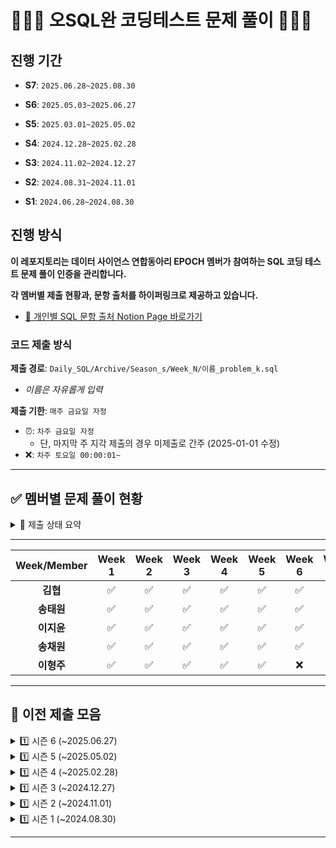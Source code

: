 # 👨🏻‍💻 오SQL완 코딩테스트 문제 풀이 🧑🏻‍💻
## 진행 기간
- **S7**: `2025.06.28~2025.08.30`

- **S6**: `2025.05.03~2025.06.27`

- **S5**: `2025.03.01~2025.05.02`

- **S4**: `2024.12.28~2025.02.28`

- **S3**: `2024.11.02~2024.12.27` 
  
- **S2**: `2024.08.31~2024.11.01` 
  
- **S1**: `2024.06.28~2024.08.30`


## 진행 방식
**이 레포지토리는 데이터 사이언스 연합동아리 EPOCH 멤버가 참여하는 SQL 코딩 테스트 문제 풀이 인증을 관리합니다.**

**각 멤버별 제출 현황과, 문항 출처를 하이퍼링크로 제공하고 있습니다.**

- [🔗 개인별 SQL 문항 출처 Notion Page 바로가기](https://www.notion.so/SQL-acf9c7bf40a741d3b3b72a1948211162?pvs=4#dcf6897b17414111a3feabc02f1cd563)


### 코드 제출 방식
**제출 경로**: `Daily_SQL/Archive/Season_s/Week_N/이름_problem_k.sql`
   - *이름은 자유롭게 입력*
  
**제출 기한**: `매주 금요일 자정`
   - ⏰: `차주 금요일 자정`
     - 단, 마지막 주 지각 제출의 경우 미제출로 간주 (2025-01-01 수정)
   - ❌: `차주 토요일 00:00:01~`
---

## ✅ 멤버별 문제 풀이 현황
<details>
  <summary> 🌈 제출 상태 요약</summary>
  <div markdown="1">
  
  ---

- **제출 완료**: ✅
- **지각 제출**: ⏰
- **미제출**: ❌
- [🐖 저금통 현황 확인하기](https://tartan-text-a3d.notion.site/SQL-acf9c7bf40a741d3b3b72a1948211162?pvs=4)
  
  </div>
  </details>

---

|Week/Member|Week 1|Week 2|Week 3|Week 4|Week 5|Week 6|Week 7|Week 8|Week 9|
|:---------:|:----:|:----:|:----:|:----:|:----:|:----:|:----:|:----:|:----:|
|**김협**|✅|✅|✅|✅|✅|✅||||
|**송태원**|✅|✅|✅|✅|✅|✅||||
|**이지윤**|✅|✅|✅|✅|✅|✅||||
|**송채원**|✅|✅|✅|✅|✅|✅||||
|**이형주**|✅|✅|✅|✅|✅|❌||||


---
## 🧩 이전 제출 모음
<details>
  <summary> 1️⃣ 시즌 6 (~2025.06.27)</summary>
  <div markdown="1">
  
| Week/Member | Week 1 | Week 2 | Week 3 | Week 4 | Week 5 | Week 6 | Week 7 | Week 8 |
| :---------: | :----: | :----: | :----: | :----: | :----: | :----: | :----: | :----: |
|   **김협**   |   ✅   |    ✅  |    ✅   |    ✅   |    ✅  |    ✅   |    ✅  |    ✅   |
|  **서정원**   |  ⏰    |   ✅   |   ✅    |   ✅    |   ✅   |   ✅    |   ✅   |   ✅    |
|  **송태원**   |  ✅    |   ✅   |   ⏰    |   ✅    |   ✅   |   ✅    |   ✅   |   ✅    |
|  **이지윤**   |  ✅    |   ✅   |   ✅    |   ✅    |   ✅   |   ✅    |   ✅   |   ✅    |
|  **송채원**   |  ✅    |   ✅   |   ✅    |   ✅    |   ✅   |   ✅    |   ✅   |   ✅    |
|  **이형주**   |  ✅    |   ✅   |   ✅    |   ✅    |   ✅   |   ✅    |   ✅   |   ⏰    |
|  **한우림**   |  ✅    |   ✅   |   ✅    |   ✅    |   ✅   |   ✅    |   ✅   |   ✅    |

  
  </div>
</details>

<details>
  <summary> 1️⃣ 시즌 5 (~2025.05.02)</summary>
  <div markdown="1">
  
| Week/Member | Week 1 | Week 2 | Week 3 | Week 4 | Week 5 | Week 6 | Week 7 | Week 8 | Week 9 |
|:-----------:|:------:|:------:|:------:|:------:|:------:|:------:|:------:|:------:|:------:|
| **김협**      |   ✅  |    ✅   |    ✅   |   ✅   |    ✅  |    ✅  |   ✅   |   ✅    |   ✅   |
| **나송주**     |   ✅  |   ✅    |   ✅    |  ✅    |   ✅   |   ✅   |  ✅    |  ✅     |  ✅    |
| **송태원**     |   ✅  |   ✅    |   ❌    |   ⏰   |   ✅   |   ✅   |  ✅    |  ✅     |  ✅    |
| **송채원**     |   ✅  |   ✅    |   ✅    |  ⏰    |   ✅   |   ✅   |  ✅    |  ✅     |  ⏰    |
| **이지윤**     |   ✅  |   ✅    |   ✅    |  ✅    |   ✅   |   ✅   |  ✅    |  ✅     |  ✅    |
| **이형주**     |   ✅  |   ✅    |   ✅    |  ✅    |   ✅   |   ✅   |  ✅    |  ✅     |  ✅    |
| **전상택**     |   ✅  |   ✅    |   ✅    |  ✅    |   ✅   |   ✅   |  ✅    |  ✅     |  ✅    |
| **정기헌**     |   ✅  |   ✅    |   ✅    |  ✅    |   ✅   |   ✅   |  ❌    |  ✅     |  ❌    |

  
  </div>
</details>

<details>
  <summary> 1️⃣ 시즌 4 (~2025.02.28)</summary>
  <div markdown="1">
  
| Week/Member | Week 1 | Week 2 | Week 3 | Week 4 | Week 5 | Week 6 | Week 7 | Week 8 | Week 9 |
|:-----------:|:------:|:------:|:------:|:------:|:------:|:------:|:------:|:------:|:------:|
| **강윤석**     |  ✅  |    ⏰   |   ✅   |   ✅  |   ✅   |   ✅   |   ✅   |   ✅   |   ✅  |
| **김협**       |  ✅  |    ✅   |   ✅   |   ✅  |   ✅   |   ✅   |   ✅   |   ✅   |   ✅  |
| **서정원**     |  ✅  |    ✅   |   ✅   |   ✅  |   ✅   |   ✅   |   ⏰   |   ✅   |   ✅  |
| **송태원**     |  ✅  |    ✅   |   ✅   |   ✅  |   ✅   |   ✅   |   ✅   |   ✅   |   ✅  |
| **신성현**     |  ✅  |    ✅   |   ✅   |   ⏰  |   ✅   |   ✅   |   ❌   |   ❌   |   ❌  |
| **안가현**     |  ✅  |    ✅   |   ✅   |   ✅  |   ✅   |   ✅   |   ⏰   |   ✅   |   ✅  |
| **이지윤**     |  ✅  |    ✅   |   ✅   |   ✅  |   ✅   |   ✅   |   ✅   |   ✅   |   ✅  |
| **전상택**     |  ✅  |    ✅   |   ✅   |   ⏰  |   ✅   |   ✅   |   ✅   |   ✅   |   ✅  |
| **정다희**     |  ✅  |    ✅   |   ✅   |   ✅  |   ✅   |   ✅   |   ✅   |   ✅   |   ✅  |

  
  </div>
</details>

<details>
  <summary> 1️⃣ 시즌 3 (~2024.12.27)</summary>
  <div markdown="1">
  
| Week/Member | Week 1 | Week 2 | Week 3 | Week 4 | Week 5 | Week 6 | Week 7 | Week 8 |
|:-----------:|:------:|:------:|:------:|:------:|:------:|:------:|:------:|:------:|
| **강윤석**     |   ✅   |    ✅    |    ✅   |   ✅   |    ✅    |    ✅    |    ✅   |    ✅   |
| **김협**       |   ✅   |    ✅    |    ✅   |   ✅   |   ✅     |    ✅    |    ✅   |    ✅   |
| **송태원**     |   ✅   |    ✅    |    ✅   |   ✅   |    ✅    |    ✅    |    ✅   |    ✅   |
| **신성현**     |   ✅   |    ✅    |    ✅   |   ✅   |    ✅    |    ⏰    |    ✅   |    ✅   |
| **안가현**     |   ✅   |    ✅    |    ✅   |   ✅   |    ⏰    |    ✅    |    ✅   |    ✅   |
| **이승섭**     |   ⏰   |    ✅    |    ✅   |   ✅   |    ✅    |    ✅    |    ⏰   |    ✅   |
| **이준호**     |   ✅   |    ✅    |    ✅   |   ✅   |    ✅    |    ✅    |    ❌   |    ⏰   |
| **이지윤**     |   ✅   |    ✅    |    ✅   |   ✅   |    ✅    |    ✅    |    ✅   |    ✅   |
| **전상택**     |   ✅   |    ✅    |    ✅   |   ✅   |    ⏰    |    ✅    |    ✅   |    ✅   |
| **정다희**     |   ✅   |    ✅    |    ✅   |   ✅   |    ✅    |    ✅    |    ✅   |    ✅   |

  
  </div>
</details>

<details>
  <summary> 1️⃣ 시즌 2 (~2024.11.01)</summary>
  <div markdown="1">
  
| Week/Member | Week 1 | Week 2 | Week 3 | Week 4 | Week 5 | Week 6 | Week 7 | Week 8 | Week 9 
|:---------:|:------:|:------:|:------:|:------:|:------:|:------:|:------:|:------:|:------:
| **강윤석**    |   ✅  |   ✅   |  ✅ | ✅ |   ✅  |  ✅   |  ✅   |  ✅   |  ✅
| **김동민**    |   ✅  |   ✅   |  ✅ | ✅ |   ❌  |  ❌    | ❌   |  ✅   |  ✅
| **김동준**    |   ✅  |   ✅   |  ✅ | ✅ |   ✅  |  ✅  |   ✅   |  ✅   |  ✅
| **김협**      |   ✅  |   ✅  |  ✅ | ✅ |   ✅   |  ✅  |   ✅  |  ✅   |   ✅
| **박형준**      | ✅    | ✅   |  ✅  | ✅ |  ✅  | ✅   |   ✅   |  ✅   |  ✅
| **신성현**      | ❌    | ✅    | ✅  | ✅ |  ✅  | ✅   |   ✅   |  ✅   |  ✅
| **안가현**    |   ✅  |   ✅   |  ✅ | ✅ |   ✅  |  ✅   |  ✅   |  ✅   |  ✅
| **염수지**    |   ✅  |   ✅   |  ✅ | ✅ |   ✅  |  ✅   |  ✅   |  ✅   |  ✅
| **이승섭**    |   ✅  |   ✅   |  ✅ | ✅ |   ✅  |  ✅   |  ✅   |  ✅   |  ✅
| **이주원**    |   ✅  |   ✅   |  ✅ | ✅ |   ✅  |  ⏰   |  ✅   |  ✅   |  ✅
| **이준호**    |   ✅  |   ✅   |  ✅ | ✅ |   ✅  |  ✅   |  ✅   |  ✅   |  ✅
| **이지윤**    |   ✅  |   ✅   |  ✅ | ✅ |   ✅  |  ✅   |  ✅   |  ✅   |  ✅
| **전상택**    |   ✅  |   ❌   |  ✅ | ✅ |   ✅  |  ⏰   |  ✅   |  ✅   |  ✅
| **조윤빈**    |   ✅  |   ✅   |  ✅ | ✅ |   ✅  |  ✅   |  ✅   |  ✅   |  ✅

  
  </div>
</details>


<details>
  <summary> 1️⃣ 시즌 1 (~2024.08.30)</summary>
  <div markdown="1">
  
  | Week/Member | Week 1 | Week 2 | Week 3 | Week 4 | Week 5 | Week 6 | Week 7 | Week 8 | Week 9 |
|:---------:|:------:|:------:|:------:|:------:|:------:|:------:|:------:|:------:|:------:|
| **강윤석**    | ✅    | ✅    | ✅    | ✅    | ✅    | ✅    | ✅    | ✅    | ✅    |
| **김동민**    | ✅    | ✅    | ✅    | ✅    | ✅    | ✅    | ✅    | ❌    | ✅    |
| **김협**      | ✅    | ✅    | ✅    | ✅    | ✅    | ✅    | ✅    | ✅    | ✅    |
| **송태원**    | ✅    | ✅    | ✅    | ✅    | ✅    | ✅    | ✅    | ✅    | ✅    |
| **안가현**    | ✅    | ✅    | ✅    | ✅    | ✅    | ✅    | ❌    | ✅    | ✅    |
| **염수지**    | ✅    | ❌    | ✅    | ✅    | ✅    | ✅    | ✅    | ✅    | ✅    |
| **이준호**    | ✅    | ✅    | ✅    | ✅    | ✅    | ✅    | ✅    | ✅    | ✅    |
| **이지윤**    | ✅    | ✅    | ✅    | ✅    | ✅    | ✅    | ✅    | ✅    | ✅    |
| **전상택**    | ✅    | ✅    | ✅    | ✅    | ⏰    | ✅    | ✅    | ⏰    | ✅    |

  
  </div>
</details>

---



